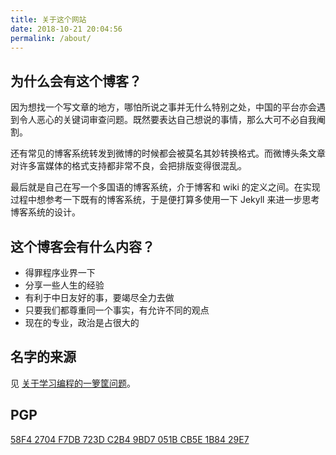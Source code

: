 ```yaml
---
title: 关于这个网站
date: 2018-10-21 20:04:56
permalink: /about/
---
```


## 为什么会有这个博客？

因为想找一个写文章的地方，哪怕所说之事并无什么特别之处，中国的平台亦会遇到令人恶心的关键词审查问题。既然要表达自己想说的事情，那么大可不必自我阉割。

还有常见的博客系统转发到微博的时候都会被莫名其妙转换格式。而微博头条文章对许多富媒体的格式支持都非常不良，会把排版变得很混乱。

最后就是自己在写一个多国语的博客系统，介于博客和 wiki 的定义之间。在实现过程中想参考一下既有的博客系统，于是便打算多使用一下 Jekyll 来进一步思考博客系统的设计。

## 这个博客会有什么内容？

- 得罪程序业界一下
- 分享一些人生的经验
- 有利于中日友好的事，要竭尽全力去做
- 只要我们都尊重同一个事实，有允许不同的观点
- 现在的专业，政治是占很大的

## 名字的来源

见 [关于学习编程的一箩筐问题](/2018/06/06/coding-tutorial)。

## PGP

[58F4 2704 F7DB 723D C2B4 9BD7 051B CB5E 1B84 29E7](https://keys.openpgp.org/vks/v1/by-fingerprint/58F42704F7DB723DC2B49BD7051BCB5E1B8429E7)

